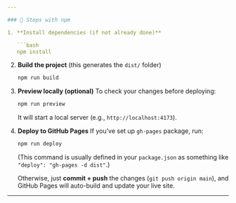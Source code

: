 ```yaml
---

### 🔄 Steps with npm

1. **Install dependencies (if not already done)**

   ```bash
   npm install
   ```

2. **Build the project** (this generates the `dist/` folder)

   ```bash
   npm run build
   ```

3. **Preview locally (optional)**
   To check your changes before deploying:

   ```bash
   npm run preview
   ```

   It will start a local server (e.g., `http://localhost:4173`).

4. **Deploy to GitHub Pages**
   If you’ve set up `gh-pages` package, run:

   ```bash
   npm run deploy
   ```

   (This command is usually defined in your `package.json` as something like `"deploy": "gh-pages -d dist"`.)

   Otherwise, just **commit + push** the changes (`git push origin main`), and GitHub Pages will auto-build and update your live site.

---
```

